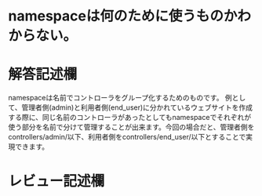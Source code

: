 # namespaceは何のために使うものかわからない。
# 解答記述欄

namespaceは名前でコントローラをグループ化するためのものです。
例として、管理者側(admin)と利用者側(end_user)に分かれているウェブサイトを作成する際に、同じ名前のコントローラがあったとしてもnamespaceでそれぞれが使う部分を名前で分けて管理することが出来ます。今回の場合だと、管理者側をcontrollers/admin/以下、利用者側をcontrollers/end_user/以下とすることで実現できます。




# レビュー記述欄